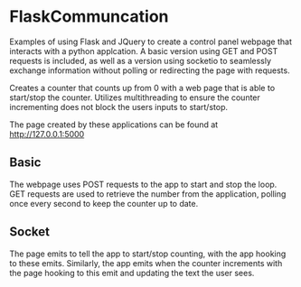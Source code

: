 # FlaskCommuncation
 
Examples of using Flask and JQuery to create a control panel webpage that interacts with a python applcation. A basic version using GET and POST requests is included, as well as a version using socketio to seamlessly exchange information without polling or redirecting the page with requests.

Creates a counter that counts up from 0 with a web page that is able to start/stop the counter. Utilizes multithreading to ensure the counter incrementing does not block the users inputs to start/stop.

The page created by these applications can be found at http://127.0.0.1:5000

## Basic
The webpage uses POST requests to the app to start and stop the loop. GET requests are used to retrieve the number from the application, polling once every second to keep the counter up to date.

## Socket
The page emits to tell the app to start/stop counting, with the app hooking to these emits. Similarly, the app emits when the counter increments with the page hooking to this emit and updating the text the user sees.